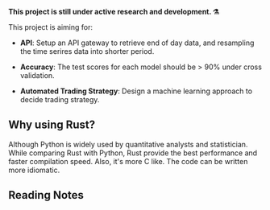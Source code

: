 <b>This project is still under active research and development. ⚗️</b>

This project is aiming for:
- **API**: Setup an API gateway to retrieve end of day data, and resampling the time serires data into 
shorter period.

- **Accuracy**: The test scores for each model should be > 90% under cross validation.

- **Automated Trading Strategy**: Design a machine learning 
approach to decide trading strategy.

## Why using Rust?
Although Python is widely used by quantitative analysts 
and statistician. While comparing Rust with Python, Rust provide the best performance and faster compilation speed. Also, it's more C like. The code can be written more idiomatic.

## Reading Notes

